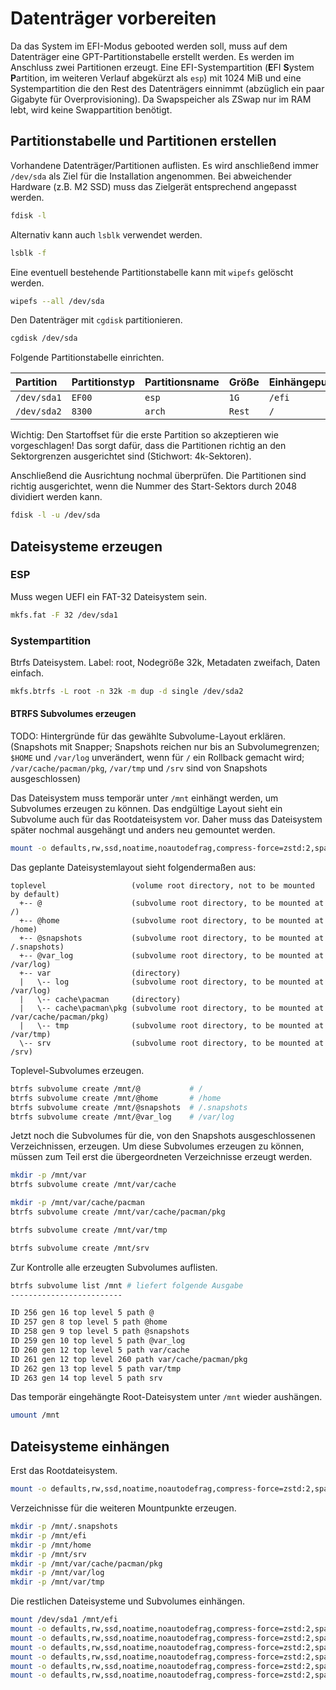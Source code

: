 # Datenträger vorbereiten

Da das System im EFI-Modus gebooted werden soll, muss auf dem Datenträger eine GPT-Partitionstabelle erstellt werden. Es werden im Anschluss zwei Partitionen erzeugt. Eine EFI-Systempartition (**E**FI **S**ystem **P**artition, im weiteren Verlauf abgekürzt als `esp`) mit 1024 MiB und eine Systempartition die den Rest des Datenträgers einnimmt (abzüglich ein paar Gigabyte für Overprovisioning). Da Swapspeicher als ZSwap nur im RAM lebt, wird keine Swappartition benötigt.

## Partitionstabelle und Partitionen erstellen

Vorhandene Datenträger/Partitionen auflisten. Es wird anschließend immer `/dev/sda` als Ziel für die Installation angenommen. Bei abweichender Hardware (z.B. M2 SSD) muss das Zielgerät entsprechend angepasst werden.

```bash
fdisk -l
```

Alternativ kann auch `lsblk` verwendet werden.

```bash
lsblk -f
```

Eine eventuell bestehende Partitionstabelle kann mit `wipefs` gelöscht werden.

```bash
wipefs --all /dev/sda
```

Den Datenträger mit `cgdisk` partitionieren.

```bash
cgdisk /dev/sda
```

Folgende Partitionstabelle einrichten.

| Partition   | Partitionstyp | Partitionsname | Größe  | Einhängepunkt | Dateisystem |
| :---------- | :------------ | :------------- | :----- | :------------ | :---------- |
| `/dev/sda1` | `EF00`        | `esp`          | `1G`   | `/efi`        | `FAT32`     |
| `/dev/sda2` | `8300`        | `arch`         | `Rest` | `/`           | `BTRFS`     |

Wichtig: Den Startoffset für die erste Partition so akzeptieren wie vorgeschlagen! Das sorgt dafür, dass die Partitionen richtig an den Sektorgrenzen ausgerichtet sind (Stichwort: 4k-Sektoren).

Anschließend die Ausrichtung nochmal überprüfen. Die Partitionen sind richtig ausgerichtet, wenn die Nummer des Start-Sektors durch 2048 dividiert werden kann.

```bash
fdisk -l -u /dev/sda
```

## Dateisysteme erzeugen

### ESP

Muss wegen UEFI ein FAT-32 Dateisystem sein.

```bash
mkfs.fat -F 32 /dev/sda1
```

### Systempartition

Btrfs Dateisystem. Label: root, Nodegröße 32k, Metadaten zweifach, Daten einfach.

```bash
mkfs.btrfs -L root -n 32k -m dup -d single /dev/sda2
```

#### BTRFS Subvolumes erzeugen

TODO: Hintergründe für das gewählte Subvolume-Layout erklären. (Snapshots mit Snapper; Snapshots reichen nur bis an Subvolumegrenzen; `$HOME` und `/var/log` unverändert, wenn für `/` ein Rollback gemacht wird; `/var/cache/pacman/pkg`, `/var/tmp` und `/srv` sind von Snapshots ausgeschlossen)

Das Dateisystem muss temporär unter `/mnt` einhängt werden, um Subvolumes erzeugen zu können. Das endgültige Layout sieht ein Subvolume auch für das Rootdateisystem vor. Daher muss das Dateisystem später nochmal ausgehängt und anders neu gemountet werden.

```bash
mount -o defaults,rw,ssd,noatime,noautodefrag,compress-force=zstd:2,space_cache=v2,discard=async /dev/sda2 /mnt
```

Das geplante Dateisystemlayout sieht folgendermaßen aus:

```text
toplevel                   (volume root directory, not to be mounted by default)
  +-- @                    (subvolume root directory, to be mounted at /)
  +-- @home                (subvolume root directory, to be mounted at /home)
  +-- @snapshots           (subvolume root directory, to be mounted at /.snapshots)
  +-- @var_log             (subvolume root directory, to be mounted at /var/log)
  +-- var                  (directory)
  |   \-- log              (subvolume root directory, to be mounted at /var/log)
  |   \-- cache\pacman     (directory)
  |   \-- cache\pacman\pkg (subvolume root directory, to be mounted at /var/cache/pacman/pkg)
  |   \-- tmp              (subvolume root directory, to be mounted at /var/tmp)
  \-- srv                  (subvolume root directory, to be mounted at /srv)
```

Toplevel-Subvolumes erzeugen.

```bash
btrfs subvolume create /mnt/@           # /
btrfs subvolume create /mnt/@home       # /home
btrfs subvolume create /mnt/@snapshots  # /.snapshots
btrfs subvolume create /mnt/@var_log    # /var/log
```

Jetzt noch die Subvolumes für die, von den Snapshots ausgeschlossenen Verzeichnissen, erzeugen. Um diese Subvolumes erzeugen zu können, müssen zum Teil erst die übergeordneten Verzeichnisse erzeugt werden.

```bash
mkdir -p /mnt/var
btrfs subvolume create /mnt/var/cache

mkdir -p /mnt/var/cache/pacman
btrfs subvolume create /mnt/var/cache/pacman/pkg

btrfs subvolume create /mnt/var/tmp

btrfs subvolume create /mnt/srv
```

Zur Kontrolle alle erzeugten Subvolumes auflisten.

```bash
btrfs subvolume list /mnt # liefert folgende Ausgabe
-------------------------

ID 256 gen 16 top level 5 path @
ID 257 gen 8 top level 5 path @home
ID 258 gen 9 top level 5 path @snapshots
ID 259 gen 10 top level 5 path @var_log
ID 260 gen 12 top level 5 path var/cache
ID 261 gen 12 top level 260 path var/cache/pacman/pkg
ID 262 gen 13 top level 5 path var/tmp
ID 263 gen 14 top level 5 path srv
```

Das temporär eingehängte Root-Dateisystem unter `/mnt` wieder aushängen.

```bash
umount /mnt
```

## Dateisysteme einhängen

Erst das Rootdateisystem.

```bash
mount -o defaults,rw,ssd,noatime,noautodefrag,compress-force=zstd:2,space_cache=v2,discard=async,subvol=@ /dev/sda2 /mnt
```

Verzeichnisse für die weiteren Mountpunkte erzeugen.

```bash
mkdir -p /mnt/.snapshots
mkdir -p /mnt/efi
mkdir -p /mnt/home
mkdir -p /mnt/srv
mkdir -p /mnt/var/cache/pacman/pkg
mkdir -p /mnt/var/log
mkdir -p /mnt/var/tmp
```

Die restlichen Dateisysteme und Subvolumes einhängen.

```bash
mount /dev/sda1 /mnt/efi
mount -o defaults,rw,ssd,noatime,noautodefrag,compress-force=zstd:2,space_cache=v2,discard=async,subvol=@snapshots /dev/sda2 /mnt/.snapshots
mount -o defaults,rw,ssd,noatime,noautodefrag,compress-force=zstd:2,space_cache=v2,discard=async,subvol=@home /dev/sda2 /mnt/home
mount -o defaults,rw,ssd,noatime,noautodefrag,compress-force=zstd:2,space_cache=v2,discard=async,subvol=@var_log /dev/sda2 /mnt/var/log
mount -o defaults,rw,ssd,noatime,noautodefrag,compress-force=zstd:2,space_cache=v2,discard=async,subvol=srv /dev/sda2 /mnt/srv
mount -o defaults,rw,ssd,noatime,noautodefrag,compress-force=zstd:2,space_cache=v2,discard=async,subvol=var/cache/pacman/pkg /dev/sda2 /mnt/var/cache/pacman/pkg
mount -o defaults,rw,ssd,noatime,noautodefrag,compress-force=zstd:2,space_cache=v2,discard=async,subvol=var/tmp /dev/sda2 /mnt/var/tmp
```

